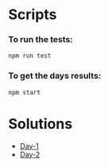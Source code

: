# Scripts

### To run the tests:

`npm run test`

### To get the days results:

`npm start`

# Solutions

- [Day-1](./src/calendar/day-1)
- [Day-2](./src/calendar/day-2)

